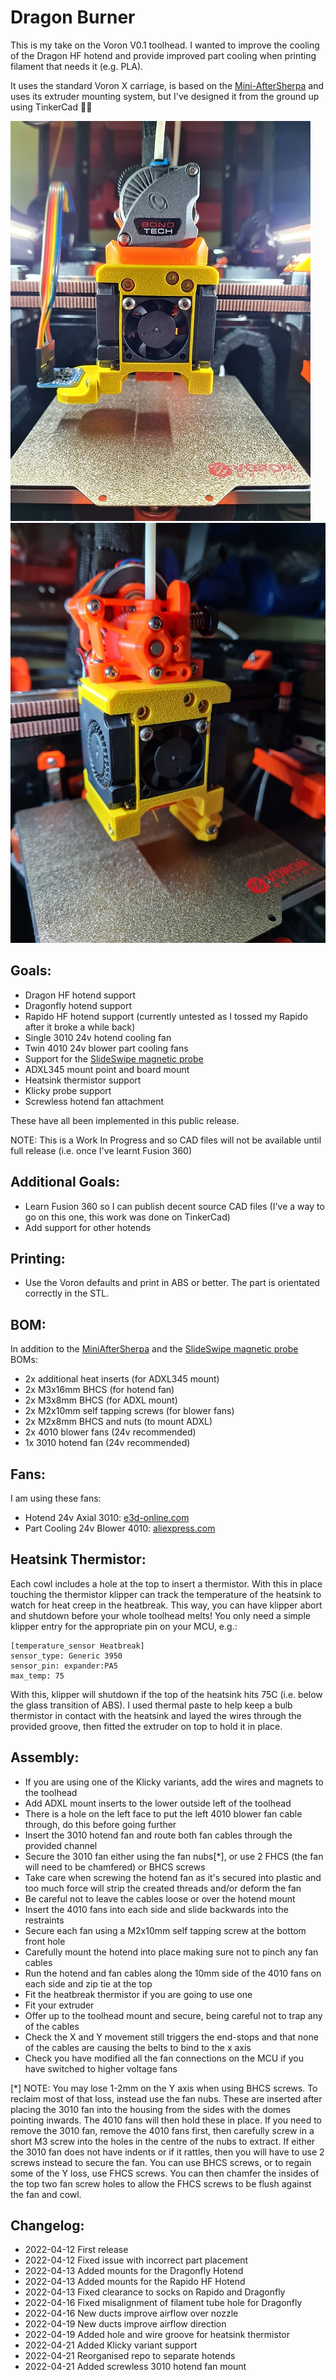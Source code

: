 # Dragon Burner
This is my take on the Voron V0.1 toolhead. I wanted to improve the cooling of the Dragon HF hotend and provide improved part cooling when printing filament that needs it (e.g. PLA).

It uses the standard Voron X carriage, is based on the [Mini-AfterSherpa](https://github.com/KurioHonoo/Mini-AfterSherpa) and uses its extruder mounting system, but I've designed it from the ground up using TinkerCad :man_facepalming:

![Dragon Burner](images/Dragon_Burner.jpg)
![Dragon Burner](images/Dragon_Burner2.jpg)

## Goals:

- Dragon HF hotend support
- Dragonfly hotend support
- Rapido HF hotend support (currently untested as I tossed my Rapido after it broke a while back)
- Single 3010 24v hotend cooling fan
- Twin 4010 24v blower part cooling fans
- Support for the [SlideSwipe magnetic probe](https://github.com/chestwood96/SlideSwipe)
- ADXL345 mount point and board mount
- Heatsink thermistor support
- Klicky probe support
- Screwless hotend fan attachment

These have all been implemented in this public release.

NOTE: This is a Work In Progress and so CAD files will not be available until full release (i.e. once I've learnt Fusion 360)

## Additional Goals:

- Learn Fusion 360 so I can publish decent source CAD files (I've a way to go on this one, this work was done on TinkerCad)
- Add support for other hotends

## Printing:

- Use the Voron defaults and print in ABS or better. The part is orientated correctly in the STL.

## BOM:

In addition to the [MiniAfterSherpa](https://github.com/KurioHonoo/Mini-AfterSherpa) and the [SlideSwipe magnetic probe](https://github.com/chestwood96/SlideSwipe) BOMs:

- 2x additional heat inserts (for ADXL345 mount)
- 2x M3x16mm BHCS (for hotend fan)
- 2x M3x8mm BHCS (for ADXL mount)
- 2x M2x10mm self tapping screws (for blower fans)
- 2x M2x8mm BHCS and nuts (to mount ADXL)
- 2x 4010 blower fans (24v recommended)
- 1x 3010 hotend fan (24v recommended)

## Fans:

I am using these fans:

- Hotend 24v Axial 3010: [e3d-online.com](https://e3d-online.com/products/dc-fans)
- Part Cooling 24v Blower 4010: [aliexpress.com](https://www.aliexpress.com/item/32798634077.html?spm=a2g0o.productlist.0.0.32d1313eGDqZx0&algo_pvid=46f192a9-033a-4df7-98da-0f0cb011945a)

## Heatsink Thermistor:

Each cowl includes a hole at the top to insert a thermistor. With this in place touching the thermistor klipper can track the temperature of the heatsink to watch for heat creep in the heatbreak. This way, you can have klipper abort and shutdown before your whole toolhead melts! You only need a simple klipper entry for the appropriate pin on your MCU, e.g.:

```
[temperature_sensor Heatbreak]
sensor_type: Generic 3950
sensor_pin: expander:PA5
max_temp: 75
```

With this, klipper will shutdown if the top of the heatsink hits 75C (i.e. below the glass transition of ABS). I used thermal paste to help keep a bulb thermistor in contact with the heatsink and layed the wires through the provided groove, then fitted the extruder on top to hold it in place.

## Assembly:

- If you are using one of the Klicky variants, add the wires and magnets to the toolhead
- Add ADXL mount inserts to the lower outside left of the toolhead
- There is a hole on the left face to put the left 4010 blower fan cable through, do this before going further
- Insert the 3010 hotend fan and route both fan cables through the provided channel
- Secure the 3010 fan either using the fan nubs[*], or use 2 FHCS (the fan will need to be chamfered) or BHCS screws
- Take care when screwing the hotend fan as it's secured into plastic and too much force will strip the created threads and/or deform the fan
- Be careful not to leave the cables loose or over the hotend mount
- Insert the 4010 fans into each side and slide backwards into the restraints
- Secure each fan using a M2x10mm self tapping screw at the bottom front hole
- Carefully mount the hotend into place making sure not to pinch any fan cables
- Run the hotend and fan cables along the 10mm side of the 4010 fans on each side and zip tie at the top
- Fit the heatbreak thermistor if you are going to use one
- Fit your extruder
- Offer up to the toolhead mount and secure, being careful not to trap any of the cables
- Check the X and Y movement still triggers the end-stops and that none of the cables are causing the belts to bind to the x axis
- Check you have modified all the fan connections on the MCU if you have switched to higher voltage fans

[*] NOTE: You may lose 1-2mm on the Y axis when using BHCS screws. To reclaim most of that loss, instead use the fan nubs. These are inserted after placing the 3010 fan into the housing from the sides with the domes pointing inwards. The 4010 fans will then hold these in place. If you need to remove the 3010 fan, remove the 4010 fans first, then carefully screw in a short M3 screw into the holes in the centre of the nubs to extract. If either the 3010 fan does not have indents or if it rattles, then you will have to use 2 screws instead to secure the fan. You can use BHCS screws, or to regain some of the Y loss, use FHCS screws. You can then chamfer the insides of the top two fan screw holes to allow the FHCS screws to be flush against the fan and cowl.

## Changelog:

- 2022-04-12 First release
- 2022-04-12 Fixed issue with incorrect part placement
- 2022-04-13 Added mounts for the Dragonfly Hotend
- 2022-04-13 Added mounts for the Rapido HF Hotend
- 2022-04-13 Fixed clearance to socks on Rapido and Dragonfly
- 2022-04-16 Fixed misalignment of filament tube hole for Dragonfly
- 2022-04-16 New ducts improve airflow over nozzle
- 2022-04-19 New ducts improve airflow direction
- 2022-04-19 Added hole and wire groove for heatsink thermistor
- 2022-04-21 Added Klicky variant support
- 2022-04-21 Reorganised repo to separate hotends
- 2022-04-21 Added screwless 3010 hotend fan mount
